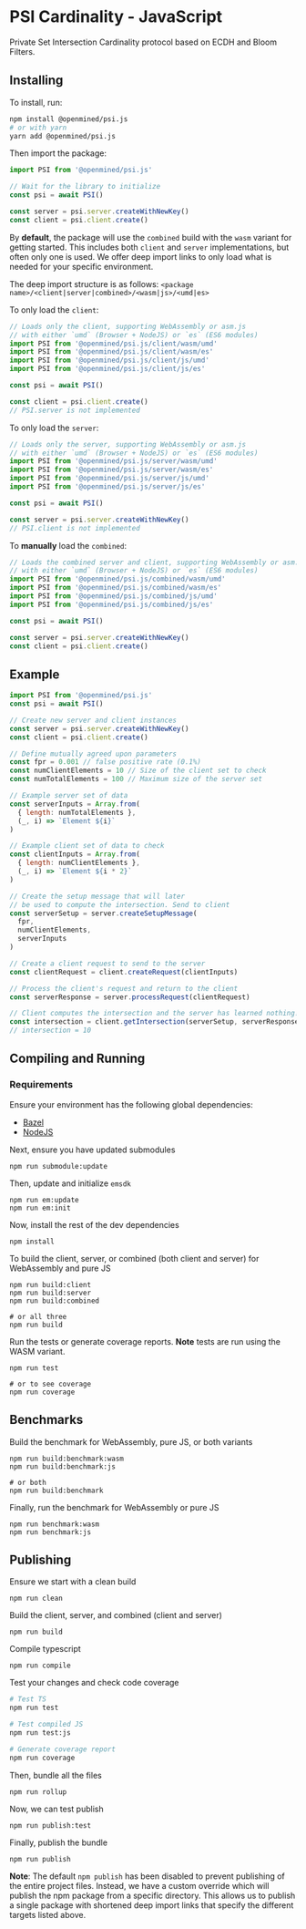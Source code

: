 # PSI Cardinality - JavaScript

Private Set Intersection Cardinality protocol based on ECDH and Bloom Filters.

## Installing

To install, run:

```bash
npm install @openmined/psi.js
# or with yarn
yarn add @openmined/psi.js
```

Then import the package:

```javascript
import PSI from '@openmined/psi.js'

// Wait for the library to initialize
const psi = await PSI()

const server = psi.server.createWithNewKey()
const client = psi.client.create()
```

By **default**, the package will use the `combined` build with the `wasm` variant for getting started.
This includes both `client` and `server` implementations, but often only one is used. We offer deep import
links to only load what is needed for your specific environment.

The deep import structure is as follows:
`<package name>/<client|server|combined>/<wasm|js>/<umd|es>`

To only load the `client`:

```javascript
// Loads only the client, supporting WebAssembly or asm.js
// with either `umd` (Browser + NodeJS) or `es` (ES6 modules)
import PSI from '@openmined/psi.js/client/wasm/umd'
import PSI from '@openmined/psi.js/client/wasm/es'
import PSI from '@openmined/psi.js/client/js/umd'
import PSI from '@openmined/psi.js/client/js/es'

const psi = await PSI()

const client = psi.client.create()
// PSI.server is not implemented
```

To only load the `server`:

```javascript
// Loads only the server, supporting WebAssembly or asm.js
// with either `umd` (Browser + NodeJS) or `es` (ES6 modules)
import PSI from '@openmined/psi.js/server/wasm/umd'
import PSI from '@openmined/psi.js/server/wasm/es'
import PSI from '@openmined/psi.js/server/js/umd'
import PSI from '@openmined/psi.js/server/js/es'

const psi = await PSI()

const server = psi.server.createWithNewKey()
// PSI.client is not implemented
```

To **manually** load the `combined`:

```javascript
// Loads the combined server and client, supporting WebAssembly or asm.js
// with either `umd` (Browser + NodeJS) or `es` (ES6 modules)
import PSI from '@openmined/psi.js/combined/wasm/umd'
import PSI from '@openmined/psi.js/combined/wasm/es'
import PSI from '@openmined/psi.js/combined/js/umd'
import PSI from '@openmined/psi.js/combined/js/es'

const psi = await PSI()

const server = psi.server.createWithNewKey()
const client = psi.client.create()
```

## Example

```javascript
import PSI from '@openmined/psi.js'
const psi = await PSI()

// Create new server and client instances
const server = psi.server.createWithNewKey()
const client = psi.client.create()

// Define mutually agreed upon parameters
const fpr = 0.001 // false positive rate (0.1%)
const numClientElements = 10 // Size of the client set to check
const numTotalElements = 100 // Maximum size of the server set

// Example server set of data
const serverInputs = Array.from(
  { length: numTotalElements },
  (_, i) => `Element ${i}`
)

// Example client set of data to check
const clientInputs = Array.from(
  { length: numClientElements },
  (_, i) => `Element ${i * 2}`
)

// Create the setup message that will later
// be used to compute the intersection. Send to client
const serverSetup = server.createSetupMessage(
  fpr,
  numClientElements,
  serverInputs
)

// Create a client request to send to the server
const clientRequest = client.createRequest(clientInputs)

// Process the client's request and return to the client
const serverResponse = server.processRequest(clientRequest)

// Client computes the intersection and the server has learned nothing!
const intersection = client.getIntersection(serverSetup, serverResponse)
// intersection = 10
```

## Compiling and Running

### Requirements

Ensure your environment has the following global dependencies:

- [Bazel](https://bazel.build)
- [NodeJS](https://nodejs.org/en/)

Next, ensure you have updated submodules

```
npm run submodule:update
```

Then, update and initialize `emsdk`

```
npm run em:update
npm run em:init
```

Now, install the rest of the dev dependencies

```
npm install
```

To build the client, server, or combined (both client and server) for WebAssembly and pure JS

```
npm run build:client
npm run build:server
npm run build:combined

# or all three
npm run build
```

Run the tests or generate coverage reports. **Note** tests are run using the WASM variant.

```
npm run test

# or to see coverage
npm run coverage
```

## Benchmarks

Build the benchmark for WebAssembly, pure JS, or both variants

```
npm run build:benchmark:wasm
npm run build:benchmark:js

# or both
npm run build:benchmark
```

Finally, run the benchmark for WebAssembly or pure JS

```
npm run benchmark:wasm
npm run benchmark:js
```

## Publishing

Ensure we start with a clean build

`npm run clean`

Build the client, server, and combined (client and server)

`npm run build`

Compile typescript

`npm run compile`

Test your changes and check code coverage

```bash
# Test TS
npm run test

# Test compiled JS
npm run test:js

# Generate coverage report
npm run coverage
```

Then, bundle all the files

`npm run rollup`

Now, we can test publish

`npm run publish:test`

Finally, publish the bundle

`npm run publish`

**Note**: The default `npm publish` has been disabled to prevent publishing of the entire project files.
Instead, we have a custom override which will publish the npm package from a specific directory.
This allows us to publish a single package with shortened deep import links that specify the
different targets listed above.
